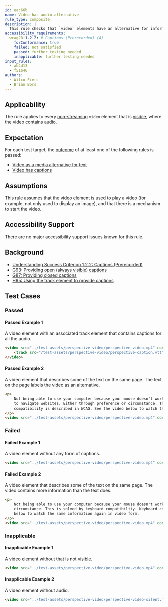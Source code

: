 ```yaml
---
id: eac66b
name: Video has audio alternative
rule_type: composite
description: |
  This rule checks that `video` elements have an alternative for information conveyed through audio.
accessibility_requirements:
  wcag20:1.2.2: # Captions (Prerecorded) (A)
    forConformance: true
    failed: not satisfied
    passed: further testing needed
    inapplicable: further testing needed
input_rules:
  - ab4d13
  - f51b46
authors:
  - Wilco Fiers
  - Brian Bors
---
```


## Applicability

The rule applies to every [non-streaming](#non-streaming-media-element) `video` element that is [visible][], where the video contains audio.

## Expectation

For each test target, the [outcome](#outcome) of at least one of the following rules is passed:

- [Video as a media alternative for text](https://act-rules.github.io/rules/ab4d13)
- [Video has captions](https://act-rules.github.io/rules/f51b46)

## Assumptions

This rule assumes that the video element is used to play a video (for example, not only used to display an image), and that there is a mechanism to start the video.

## Accessibility Support

There are no major accessibility support issues known for this rule.

## Background

- [Understanding Success Criterion 1.2.2: Captions (Prerecorded)](https://www.w3.org/WAI/WCAG21/Understanding/captions-prerecorded)
- [G93: Providing open (always visible) captions](https://www.w3.org/WAI/WCAG21/Techniques/general/G93)
- [G87: Providing closed captions](https://www.w3.org/WAI/WCAG21/Techniques/general/G87)
- [H95: Using the track element to provide captions](https://www.w3.org/WAI/WCAG21/Techniques/html/H95)

## Test Cases

### Passed

#### Passed Example 1

A video element with an associated track element that contains captions for all the audio.

```html
<video src="../test-assets/perspective-video/perspective-video.mp4" controls>
	<track src="/test-assets/perspective-video/perspective-caption.vtt" kind="captions" />
</video>
```

#### Passed Example 2

A video element that describes some of the text on the same page. The text on the page labels the video as an alternative.

```html
<p>
	Not being able to use your computer because your mouse doesn't work, is frustrating. Many people use only the keyboard
	to navigate websites. Either through preference or circumstance. This is solved by keyboard compatibility. Keyboard
	compatibility is described in WCAG. See the video below to watch the same information again in video form.
</p>
<video src="../test-assets/perspective-video/perspective-video.mp4" controls></video>
```

### Failed

#### Failed Example 1

A video element without any form of captions.

```html
<video src="../test-assets/perspective-video/perspective-video.mp4" controls></video>
```

#### Failed Example 2

A video element that describes some of the text on the same page. The video contains more information than the text does.

```html
<p>
	Not being able to use your computer because your mouse doesn't work, is frustrating. Either through preference or
	circumstance. This is solved by keyboard compatibility. Keyboard compatibility is described in WCAG. See the video
	below to watch the same information again in video form.
</p>
<video src="../test-assets/perspective-video/perspective-video.mp4" controls></video>
```

### Inapplicable

#### Inapplicable Example 1

A video element without that is not [visible][].

```html
<video src="../test-assets/perspective-video/perspective-video.mp4" controls style="display: none;"></video>
```

#### Inapplicable Example 2

A video element without audio.

```html
<video src="../test-assets/perspective-video/perspective-video-silent.mp4" controls></video>
```

[visible]: #visible "Definition of visible"